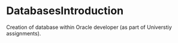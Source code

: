# DatabasesIntroduction

Creation of database within Oracle developer (as part of Universtiy assignments).
